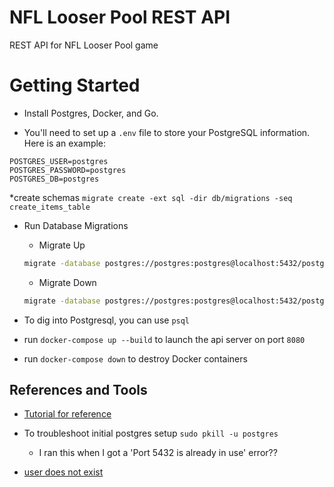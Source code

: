 # NFL Looser Pool REST API

REST API for NFL Looser Pool game

# Getting Started

* Install Postgres, Docker, and Go.

* You'll need to set up a ```.env``` file to store your PostgreSQL information. Here is an example:

```
POSTGRES_USER=postgres
POSTGRES_PASSWORD=postgres
POSTGRES_DB=postgres
```

*create schemas ```migrate create -ext sql -dir db/migrations -seq create_items_table```

* Run Database Migrations
  * Migrate Up
  ```bash
  migrate -database postgres://postgres:postgres@localhost:5432/postgres?sslmode=disable -path db/migrations up
  ```

  * Migrate Down
  ```bash
  migrate -database postgres://postgres:postgres@localhost:5432/postgres?sslmode=disable -path db/migrations down
  ```

* To dig into Postgresql, you can use ```psql```

* run ```docker-compose up --build``` to launch the api server on port ```8080```

* run ```docker-compose down``` to destroy Docker containers

## References and Tools

* [Tutorial for reference](https://blog.logrocket.com/how-to-build-a-restful-api-with-docker-postgresql-and-go-chi/)

* To troubleshoot initial postgres setup ```sudo pkill -u postgres```
  * I ran this when I got a 'Port 5432 is already in use' error??

* [user does not exist](https://stackoverflow.com/questions/17633422/psql-fatal-database-user-does-not-exist)
